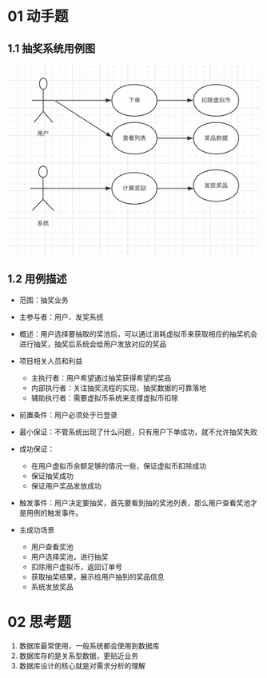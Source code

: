 # 01 动手题

## 1.1 抽奖系统用例图
![](assets/17022200845522.png)


## 1.2 用例描述

+ 范围：抽奖业务
+ 主参与者：用户、发奖系统
+ 概述：用户选择要抽取的奖池后，可以通过消耗虚拟币来获取相应的抽奖机会进行抽奖，抽奖后系统会给用户发放对应的奖品
+ 项目相关人员和利益
    + 主执行者：用户希望通过抽奖获得希望的奖品
    + 内部执行者：关注抽奖流程的实现，抽奖数据的可靠落地
    + 辅助执行者：需要虚拟币系统来支撑虚拟币扣除

+ 前置条件：用户必须处于已登录
+ 最小保证：不管系统出现了什么问题，只有用户下单成功，就不允许抽奖失败
+ 成功保证：
    + 在用户虚拟币余额足够的情况一些，保证虚拟币扣除成功
    + 保证抽奖成功
    + 保证用户奖品发放成功

+ 触发事件：用户决定要抽奖，首先要看到抽的奖池列表，那么用户查看奖池才是用例的触发事件。
+ 主成功场景
    + 用户查看奖池
    + 用户选择奖池，进行抽奖
    + 扣除用户虚拟币，返回订单号
    + 获取抽奖结果，展示给用户抽到的奖品信息
    + 系统发放奖品

# 02 思考题
1. 数据库最常使用，一般系统都会使用到数据库
2. 数据库存的是关系型数据，更贴近业务
3. 数据库设计的核心就是对需求分析的理解